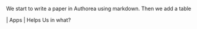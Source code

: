We start to write a paper in Authorea using markdown. Then we add a table 

| Apps | Helps Us in what? 